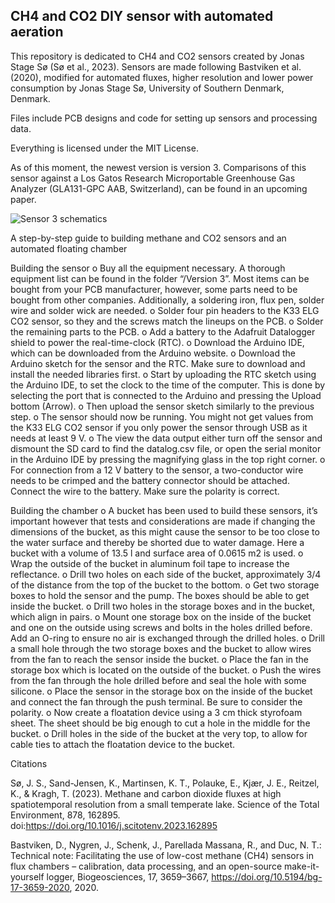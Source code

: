 ## CH4 and CO2 DIY sensor with automated aeration

This repository is dedicated to CH4 and CO2 sensors created by Jonas Stage Sø (Sø et al., 2023). 
Sensors are made following Bastviken et al. (2020), modified for automated fluxes, higher resolution and lower power consumption by Jonas Stage Sø, University of Southern Denmark, Denmark. 

Files include PCB designs and code for setting up sensors and processing data.

Everything is licensed under the MIT License.


As of this moment, the newest version is version 3. 
Comparisons of this sensor against a Los Gatos Research Microportable Greenhouse Gas Analyzer (GLA131-GPC AAB, Switzerland), can be found in an upcoming paper.

![Sensor 3 schematics](https://github.com/JonasStage/Methane-and-CO2-sensor/assets/57667863/2c3ce5b2-02a9-4820-9a6d-4ef11cffb5e9)

A step-by-step guide to building methane and CO2 sensors and an automated floating chamber


Building the sensor
o	Buy all the equipment necessary. A thorough equipment list can be found in the folder “/Version 3”. Most items can be bought from your PCB manufacturer, however, some parts need to be bought from other companies. Additionally, a soldering iron, flux pen, solder wire and solder wick are needed.
o	Solder four pin headers to the K33 ELG CO2 sensor, so they and the screws match the lineups on the PCB. 
o	Solder the remaining parts to the PCB. 
o	Add a battery to the Adafruit Datalogger shield to power the real-time-clock (RTC).
o	Download the Arduino IDE, which can be downloaded from the Arduino website.
o	Download the Arduino sketch for the sensor and the RTC. Make sure to download and install the needed libraries first. 
o	Start by uploading the RTC sketch using the Arduino IDE, to set the clock to the time of the computer. This is done by selecting the port that is connected to the Arduino and pressing the Upload bottom (Arrow).
o	Then upload the sensor sketch similarly to the previous step.
o	The sensor should now be running. You might not get values from the K33 ELG CO2 sensor if you only power the sensor through USB as it needs at least 9 V. 
o	The view the data output either turn off the sensor and dismount the SD card to find the datalog.csv file, or open the serial monitor in the Arduino IDE by pressing the magnifying glass in the top right corner. 
o	For connection from a 12 V battery to the sensor, a two-conductor wire needs to be crimped and the battery connector should be attached. Connect the wire to the battery.  Make sure the polarity is correct.



Building the chamber
o	A bucket has been used to build these sensors, it’s important however that tests and considerations are made if changing the dimensions of the bucket, as this might cause the sensor to be too close to the water surface and thereby be shorted due to water damage. Here a bucket with a volume of 13.5 l and surface area of 0.0615 m2 is used.
o	Wrap the outside of the bucket in aluminum foil tape to increase the reflectance. 
o	Drill two holes on each side of the bucket, approximately 3/4 of the distance from the top of the bucket to the bottom. 
o	Get two storage boxes to hold the sensor and the pump. The boxes should be able to get inside the bucket. 
o	Drill two holes in the storage boxes and in the bucket, which align in pairs.
o	Mount one storage box on the inside of the bucket and one on the outside using screws and bolts in the holes drilled before. Add an O-ring to ensure no air is exchanged through the drilled holes. 
o	Drill a small hole through the two storage boxes and the bucket to allow wires from the fan to reach the sensor inside the bucket. 
o	Place the fan in the storage box which is located on the outside of the bucket. 
o	Push the wires from the fan through the hole drilled before and seal the hole with some silicone. 
o	Place the sensor in the storage box on the inside of the bucket and connect the fan through the push terminal. Be sure to consider the polarity.
o	Now create a floatation device using a 3 cm thick styrofoam sheet. The sheet should be big enough to cut a hole in the middle for the bucket.
o	Drill holes in the side of the bucket at the very top, to allow for cable ties to attach the floatation device to the bucket. 



Citations


Sø, J. S., Sand-Jensen, K., Martinsen, K. T., Polauke, E., Kjær, J. E., Reitzel, K., & Kragh, T. (2023). Methane and carbon dioxide fluxes at high spatiotemporal resolution from a small temperate lake. Science of the Total Environment, 878, 162895. doi:https://doi.org/10.1016/j.scitotenv.2023.162895

  Bastviken, D., Nygren, J., Schenk, J., Parellada Massana, R., and Duc, N. T.: Technical note: Facilitating the use          of low-cost methane (CH4) sensors in flux chambers – calibration, data processing, and an open-source make-it-yourself logger, Biogeosciences, 17, 3659–3667, https://doi.org/10.5194/bg-17-3659-2020, 2020.
